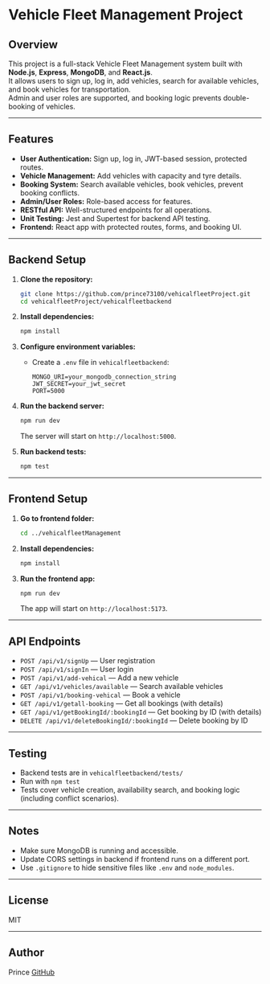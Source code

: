 # Vehicle Fleet Management Project

## Overview

This project is a full-stack Vehicle Fleet Management system built with **Node.js**, **Express**, **MongoDB**, and **React.js**.  
It allows users to sign up, log in, add vehicles, search for available vehicles, and book vehicles for transportation.  
Admin and user roles are supported, and booking logic prevents double-booking of vehicles.

---

## Features

- **User Authentication:** Sign up, log in, JWT-based session, protected routes.
- **Vehicle Management:** Add vehicles with capacity and tyre details.
- **Booking System:** Search available vehicles, book vehicles, prevent booking conflicts.
- **Admin/User Roles:** Role-based access for features.
- **RESTful API:** Well-structured endpoints for all operations.
- **Unit Testing:** Jest and Supertest for backend API testing.
- **Frontend:** React app with protected routes, forms, and booking UI.

---

## Backend Setup

1. **Clone the repository:**
   ```sh
   git clone https://github.com/prince73100/vehicalfleetProject.git
   cd vehicalfleetProject/vehicalfleetbackend
   ```

2. **Install dependencies:**
   ```sh
   npm install
   ```

3. **Configure environment variables:**
   - Create a `.env` file in `vehicalfleetbackend`:
     ```
     MONGO_URI=your_mongodb_connection_string
     JWT_SECRET=your_jwt_secret
     PORT=5000
     ```

4. **Run the backend server:**
   ```sh
   npm run dev
   ```
   The server will start on `http://localhost:5000`.

5. **Run backend tests:**
   ```sh
   npm test
   ```

---

## Frontend Setup

1. **Go to frontend folder:**
   ```sh
   cd ../vehicalfleetManagement
   ```

2. **Install dependencies:**
   ```sh
   npm install
   ```

3. **Run the frontend app:**
   ```sh
   npm run dev
   ```
   The app will start on `http://localhost:5173`.

---

## API Endpoints

- `POST /api/v1/signUp` — User registration
- `POST /api/v1/signIn` — User login
- `POST /api/v1/add-vehical` — Add a new vehicle
- `GET /api/v1/vehicles/available` — Search available vehicles
- `POST /api/v1/booking-vehical` — Book a vehicle
- `GET /api/v1/getall-booking` — Get all bookings (with details)
- `GET /api/v1/getBookingId/:bookingId` — Get booking by ID (with details)
- `DELETE /api/v1/deleteBookingId/:bookingId` — Delete booking by ID

---

## Testing

- Backend tests are in `vehicalfleetbackend/tests/`
- Run with `npm test`
- Tests cover vehicle creation, availability search, and booking logic (including conflict scenarios).

---

## Notes

- Make sure MongoDB is running and accessible.
- Update CORS settings in backend if frontend runs on a different port.
- Use `.gitignore` to hide sensitive files like `.env` and `node_modules`.

---

## License

MIT

---

## Author

Prince
[GitHub](https://github.com/prince73100)